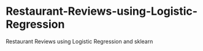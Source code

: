 # Restaurant-Reviews-using-Logistic-Regression
Restaurant Reviews using Logistic Regression and sklearn

